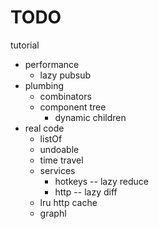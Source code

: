 # TODO

tutorial

- performance
  - lazy pubsub
- plumbing
  - combinators
  - component tree
    - dynamic children
- real code
  - listOf
  - undoable
  - time travel
  - services
    - hotkeys -- lazy reduce
    - http -- lazy diff
  - lru http cache
  - graphl
